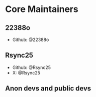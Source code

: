 # Core Maintainers

## 22388o

- Github: @22388o

## Rsync25

- Github: @Rsync25
- X: @Rsync25


## Anon devs and public devs
